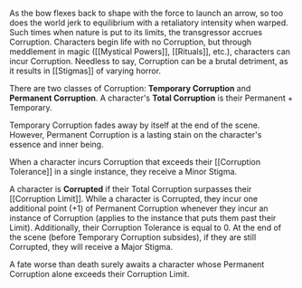 As the bow flexes back to shape with the force to launch an arrow, so too does the world jerk to equilibrium with a retaliatory intensity when warped. Such times when nature is put to its limits, the transgressor accrues Corruption. Characters begin life with no Corruption, but through meddlement in magic ([[Mystical Powers]], [[Rituals]], etc.), characters can incur Corruption. Needless to say, Corruption can be a brutal detriment, as it results in [[Stigmas]] of varying horror.

There are two classes of Corruption: **Temporary Corruption** and **Permanent Corruption**. A character's **Total Corruption** is their Permanent + Temporary.

Temporary Corruption fades away by itself at the end of the scene. However, Permanent Corruption is a lasting stain on the character's essence and inner being.

When a character incurs Corruption that exceeds their [[Corruption Tolerance]] in a single instance, they receive a Minor Stigma.

A character is **Corrupted** if their Total Corruption surpasses their [[Corruption Limit]]. While a character is Corrupted, they incur one additional point (+1) of Permanent Corruption whenever they incur an instance of Corruption (applies to the instance that puts them past their Limit). Additionally, their Corruption Tolerance is equal to 0. At the end of the scene (before Temporary Corruption subsides), if they are still Corrupted, they will receive a Major Stigma.

A fate worse than death surely awaits a character whose Permanent Corruption alone exceeds their Corruption Limit.